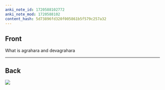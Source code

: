 ```yaml
---
anki_note_id: 1720588102772
anki_note_mod: 1720588102
content_hash: 5d73896fd320f005861b5f579c257a32
---
```


## Front

What is agrahara and devagrahara

<hr/>

## Back

![](img5051518833638609444.jpg)